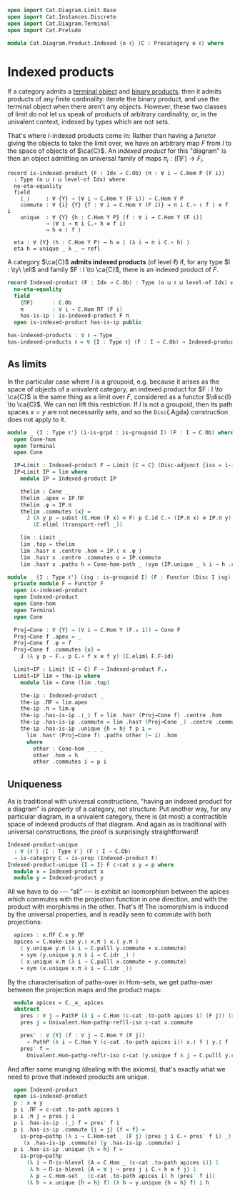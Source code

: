 ```agda
open import Cat.Diagram.Limit.Base
open import Cat.Instances.Discrete
open import Cat.Diagram.Terminal
open import Cat.Prelude

module Cat.Diagram.Product.Indexed {o ℓ} (C : Precategory o ℓ) where
```

<!--
```agda
import Cat.Reasoning C as C
private variable
  o' ℓ' : Level
  Idx : Type ℓ'
  A B P : C.Ob
```
-->

# Indexed products

If a category admits a [terminal object] and [binary products], then it
admits products of any finite cardinality: iterate the binary product,
and use the terminal object when there aren't any objects. However,
these two classes of limit do not let us speak of products of arbitrary
cardinality, or, in the univalent context, indexed by types which are
not sets.

[terminal object]: Cat.Diagram.Terminal.html
[binary products]: Cat.Diagram.Product.html

That's where $I$-indexed products come in: Rather than having a
_functor_ giving the objects to take the limit over, we have an
arbitrary map $F$ from $I$ to the space of objects of $\ca{C}$. An
_indexed product_ for this "diagram" is then an object admitting an
universal family of maps $\pi_i : (\prod F) \to F_i$.

```
record is-indexed-product (F : Idx → C.Ob) (π : ∀ i → C.Hom P (F i))
  : Type (o ⊔ ℓ ⊔ level-of Idx) where
  no-eta-equality
  field
    ⟨_⟩     : ∀ {Y} → (∀ i → C.Hom Y (F i)) → C.Hom Y P
    commute : ∀ {i} {Y} {f : ∀ i → C.Hom Y (F i)} → π i C.∘ ⟨ f ⟩ ≡ f i
    unique  : ∀ {Y} {h : C.Hom Y P} (f : ∀ i → C.Hom Y (F i))
            → (∀ i → π i C.∘ h ≡ f i)
            → h ≡ ⟨ f ⟩

  eta : ∀ {Y} (h : C.Hom Y P) → h ≡ ⟨ (λ i → π i C.∘ h) ⟩
  eta h = unique _ λ _ → refl
```

A category $\ca{C}$ **admits indexed products** (of level $\ell$) if,
for any type $I : \ty\ \ell$ and family $F : I \to \ca{C}$, there is an
indexed product of $F$.

```agda
record Indexed-product (F : Idx → C.Ob) : Type (o ⊔ ℓ ⊔ level-of Idx) where
  no-eta-equality
  field
    {ΠF}      : C.Ob
    π         : ∀ i → C.Hom ΠF (F i)
    has-is-ip : is-indexed-product F π
  open is-indexed-product has-is-ip public

has-indexed-products : ∀ ℓ → Type _
has-indexed-products ℓ = ∀ {I : Type ℓ} (F : I → C.Ob) → Indexed-product F
```

## As limits

In the particular case where $I$ is a groupoid, e.g. because it arises
as the space of objects of a univalent category, an indexed product for
$F : I \to \ca{C}$ is the same thing as a limit over $F$, considered as
a functor $\disc{I} \to \ca{C}$. We can not lift this restriction: If
$I$ is not a groupoid, then its path spaces $x = y$ are not necessarily
sets, and so the `Disc`{.Agda} construction does not apply to it.

```agda
module _ {I : Type ℓ'} (i-is-grpd : is-groupoid I) (F : I → C.Ob) where
  open Cone-hom
  open Terminal
  open Cone

  IP→Limit : Indexed-product F → Limit {C = C} (Disc-adjunct {iss = i-is-grpd} F)
  IP→Limit IP = lim where
    module IP = Indexed-product IP

    thelim : Cone _
    thelim .apex = IP.ΠF
    thelim .ψ = IP.π
    thelim .commutes {x} =
      J (λ y p → subst (C.Hom (F x) ⊙ F) p C.id C.∘ (IP.π x) ≡ IP.π y)
        (C.eliml (transport-refl _))

    lim : Limit _
    lim .top = thelim
    lim .has⊤ x .centre .hom = IP.⟨ x .ψ ⟩
    lim .has⊤ x .centre .commutes o = IP.commute
    lim .has⊤ x .paths h = Cone-hom-path _ (sym (IP.unique _ λ i → h .commutes _))

module _ {I : Type ℓ'} (isg : is-groupoid I) (F : Functor (Disc I isg) C) where
  private module F = Functor F
  open is-indexed-product
  open Indexed-product
  open Cone-hom
  open Terminal
  open Cone

  Proj→Cone : ∀ {Y} → (∀ i → C.Hom Y (F.₀ i)) → Cone F
  Proj→Cone f .apex = _
  Proj→Cone f .ψ = f
  Proj→Cone f .commutes {x} =
    J (λ y p → F.₁ p C.∘ f x ≡ f y) (C.eliml F.F-id)

  Limit→IP : Limit {C = C} F → Indexed-product F.₀
  Limit→IP lim = the-ip where
    module lim = Cone (lim .top)

    the-ip : Indexed-product _
    the-ip .ΠF = lim.apex
    the-ip .π = lim.ψ
    the-ip .has-is-ip .⟨_⟩ f = lim .has⊤ (Proj→Cone f) .centre .hom
    the-ip .has-is-ip .commute = lim .has⊤ (Proj→Cone _) .centre .commutes _
    the-ip .has-is-ip .unique {h = h} f p i =
      lim .has⊤ (Proj→Cone f) .paths other (~ i) .hom
      where
        other : Cone-hom _ _ _
        other .hom = h
        other .commutes i = p i
```

## Uniqueness

As is traditional with universal constructions, "having an indexed
product for a diagram" is _property_ of a category, not structure: Put
another way, for any particular diagram, in a univalent category, there
is (at most) a contractible space of indexed products of that diagram.
And again as is traditional with universal constructions, the proof is
surprisingly straightforward!

```agda
Indexed-product-unique
  : ∀ {ℓ′} {I : Type ℓ′} (F : I → C.Ob)
  → is-category C → is-prop (Indexed-product F)
Indexed-product-unique {I = I} F c-cat x y = p where
  module x = Indexed-product x
  module y = Indexed-product y
```

All we have to do --- "all" --- is exhibit an isomorphism between the
apices which commutes with the projection function in one direction, and
with the product with morphisms in the other. That's it! The isomorphism
is induced by the universal properties, and is readily seen to commute
with both projections:

```agda
  apices : x.ΠF C.≅ y.ΠF
  apices = C.make-iso y.⟨ x.π ⟩ x.⟨ y.π ⟩
    ( y.unique y.π (λ i → C.pulll y.commute ∙ x.commute)
    ∙ sym (y.unique y.π λ i → C.idr _) )
    ( x.unique x.π (λ i → C.pulll x.commute ∙ y.commute)
    ∙ sym (x.unique x.π λ i → C.idr _))
```

By the characterisation of paths-over in Hom-sets, we get paths-over
between the projection maps and the product maps:

```agda
  module apices = C._≅_ apices
  abstract
    pres : ∀ j → PathP (λ i → C.Hom (c-cat .to-path apices i) (F j)) (x.π j) (y.π j)
    pres j = Univalent.Hom-pathp-refll-iso c-cat x.commute

    pres′ : ∀ {Y} (f : ∀ j → C.Hom Y (F j))
      → PathP (λ i → C.Hom Y (c-cat .to-path apices i)) x.⟨ f ⟩ y.⟨ f ⟩
    pres′ f =
      Univalent.Hom-pathp-reflr-iso c-cat (y.unique f λ j → C.pulll y.commute ∙ x.commute)
```

And after some munging (dealing with the axioms), that's exactly what we
need to prove that indexed products are unique.

```agda
  open Indexed-product
  open is-indexed-product
  p : x ≡ y
  p i .ΠF = c-cat .to-path apices i
  p i .π j = pres j i
  p i .has-is-ip .⟨_⟩ f = pres′ f i
  p i .has-is-ip .commute {i = j} {f = f} =
    is-prop→pathp (λ i → C.Hom-set _ (F j) (pres j i C.∘ pres′ f i) _)
     (x .has-is-ip .commute) (y .has-is-ip .commute) i
  p i .has-is-ip .unique {h = h} f =
    is-prop→pathp
      (λ i → Π-is-hlevel {A = C.Hom _ (c-cat .to-path apices i)} 1
       λ h → Π-is-hlevel {A = ∀ j → pres j i C.∘ h ≡ f j} 1
       λ p → C.Hom-set _ (c-cat .to-path apices i) h (pres′ f i))
      (λ h → x.unique {h = h} f) (λ h → y.unique {h = h} f) i h
```

